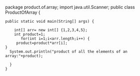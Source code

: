 
package product.of.array;
import java.util.Scanner;
public class ProductOfArray {
    

    
    public static void main(String[] args) {
        
        int[] arr= new int[] {1,2,3,4,5};
        int product=1;
           for(int i=1;i<arr.length;i++) {
         product=product*arr[i];
    }
      System.out.println("product of all the elements of an array:"+product);
          
      }
    }
    
    

